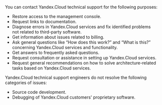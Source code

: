 You can contact Yandex.Cloud technical support for the following purposes:

- Restore access to the management console.
- Request links to documentation.
- Diagnose errors in Yandex.Cloud services and fix identified problems not related to third-party software.
- Get information about issues related to billing.
- Ask general questions like <q>How does this work?</q> and <q>What is this?</q> concerning Yandex.Cloud services and functionality.
- Get answers to frequently asked questions.
- Request consultation or assistance in setting up Yandex.Cloud services.
- Request general recommendations on how to solve architecture-related tasks based on Yandex.Cloud services.

Yandex.Cloud technical support engineers do not resolve the following categories of issues:

- Source code development.
- Debugging of Yandex.Cloud customers' proprietary software.

